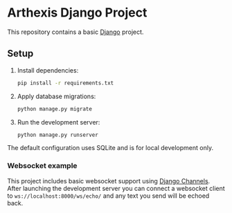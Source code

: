 # Arthexis Django Project

This repository contains a basic [Django](https://www.djangoproject.com/) project.

## Setup

1. Install dependencies:
   ```bash
   pip install -r requirements.txt
   ```
2. Apply database migrations:
   ```bash
   python manage.py migrate
   ```
3. Run the development server:
   ```bash
   python manage.py runserver
   ```

The default configuration uses SQLite and is for local development only.

### Websocket example

This project includes basic websocket support using
[Django Channels](https://channels.readthedocs.io/). After launching the
development server you can connect a websocket client to
`ws://localhost:8000/ws/echo/` and any text you send will be echoed back.
